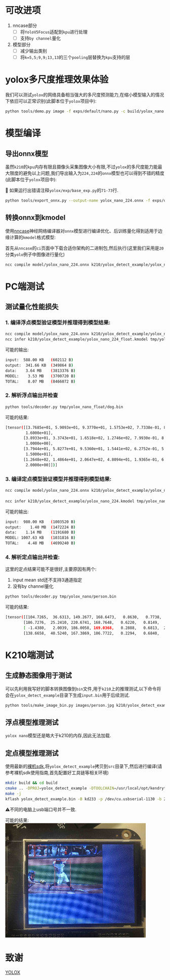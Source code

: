 # 可改进项

1. nncase部分
   -  [ ] 将`YoloV5Focus`适配到`kpu`进行处理
   -  [ ] 支持`by channel`量化

2. 模型部分
   -  [ ] 减少输出类别
   -  [ ] 将`k=5,5;9,9;13,13`的三个`pooling`层替换为`kpu`支持的层

# yolox多尺度推理效果体验

我们可以测试`yolox`的网络具备相当强大的多尺度预测能力,在缩小模型输入的情况下依旧可以正常识别(此脚本位于`yolox`项目中):
```bash
python tools/demo.py image -f exps/default/nano.py -c build/yolox_nano.pth --path assets/person.jpg --conf 0.3 --nms 0.65 --tsize 224 --save_result --device cpu
```

# 模型编译

## 导出onnx模型

虽然`k210`的`kpu`内存有限且摄像头采集图像大小有限,不过`yolox`的多尺度能力能最大限度的避免以上问题,我们导出输入为`224,224`的`onnx`模型也可以得到不错的精度(此脚本位于`yolox`项目中):

📝 如果运行出错请注释`yolox/exp/base_exp.py`的`71-73`行.

```bash
python tools/export_onnx.py --output-name yolox_nano_224.onnx -f exps/default/nano.py  -c build/yolox_nano.pth  test_size "(224,224)"
```

## 转换onnx到kmodel

使用[nncase](https://github.com/kendryte/nncase/tree/master)神经网络编译器对`onnx`模型进行编译优化、后训练量化得到适用于边缘计算的`kmodel`格式模型:

首先从`nncase`的`ci`页面中下载合适你架构的二进制包,然后执行(这里我们采用是`20`分类`yolo`例子中图像进行量化)

```sh
ncc compile model/yolox_nano_224.onnx k210/yolox_detect_example/yolox_nano_224.kmodel -i onnx -t k210 --dataset ../20classes_yolo/images --input-mean 0.48 --input-std 0.225
```

# PC端测试

## 测试量化性能损失

### 1. 编译浮点模型验证模型并推理得到模型结果:

```sh
ncc compile model/yolox_nano_224.onnx k210/yolox_detect_example/yolox_nano_224_float.kmodel -i onnx -t k210 --input-mean 0.48 --input-std 0.225
ncc infer k210/yolox_detect_example/yolox_nano_224_float.kmodel tmp/yolox_nano_float --dataset images --dataset-format image --input-mean 0.48 --input-std 0.225
```

可能的输出:
```sh
input:  588.00 KB	(602112 B)
output:  341.66 KB	(349864 B)
data:    3.64 MB	(3813376 B)
MODEL:    3.53 MB	(3700720 B)
TOTAL:    8.07 MB	(8466072 B)
```

### 2. 解析浮点输出并检查

```sh
python tools/decoder.py tmp/yolox_nano_float/dog.bin
```
可能的结果:
```sh
[tensor([[3.7685e+01, 5.9093e+01, 9.3770e+01, 1.5753e+02, 7.7338e-01, 8.6584e-01,
         1.6000e+01],
        [3.8933e+01, 3.3743e+01, 1.6518e+02, 1.2746e+02, 7.9930e-01, 8.2242e-01,
         1.0000e+00],
        [3.7944e+01, 5.8277e+01, 9.5360e+01, 1.5441e+02, 6.2752e-01, 5.6163e-01,
         1.5000e+01],
        [1.2648e+02, 1.4864e+01, 2.0647e+02, 4.8094e+01, 1.9365e-01, 6.6859e-01,
         2.0000e+00]])]
```

### 3. 编译定点模型验证模型并推理得到模型结果:

```sh
ncc compile model/yolox_nano_224.onnx k210/yolox_detect_example/yolox_nano_224.kmodel -i onnx -t k210 --dataset ../20classes_yolo/images --input-mean 0.48 --input-std 0.225

ncc infer k210/yolox_detect_example/yolox_nano_224.kmodel tmp/yolox_nano --dataset images --dataset-format image --input-mean 0.48 --input-std 0.225
```

可能的输出:
```sh
input:  980.00 KB	(1003520 B)
output:    1.40 MB	(1472224 B)
data:    1.14 MB	(1191680 B)
MODEL: 1007.63 KB	(1031816 B)
TOTAL:    4.48 MB	(4699240 B)
```

### 4. 解析定点输出并检查:

这里的定点结果可能不是很好,主要原因有两个:
1.  input mean std还不支持3通道指定
2.  没有by channel量化

```sh
python tools/decoder.py tmp/yolox_nano/person.bin
```
可能的结果:
```sh
[tensor([[104.7265,  36.6313, 149.2677, 168.6473,   0.8630,   0.7738,   0.0000],
        [186.7276,  25.2410, 220.6741, 168.7648,   0.6220,   0.8149,   0.0000],
        [ -1.4380,   2.0039, 186.0058, 169.0368,   0.2888,   0.6813,  20.0000],
        [138.6658,  40.5240, 167.3869, 106.7722,   0.2294,   0.6840,   0.0000]])]
```

# K210端测试

## 生成静态图像用于测试

可以先利用我写好的脚本转换图像到`bin`文件,用于`k210`上的推理测试,以下命令将会在`yolox_detect_example`目录下生成`input.bin`用于后续测试.
```sh
python tools/make_image_bin.py images/person.jpg k210/yolox_detect_example/input.bin
```

## 浮点模型推理测试

`yolox nano`模型还是略大于k210的内存,因此无法加载.

## 定点模型推理测试

使用最新的[裸机sdk](https://github.com/kendryte/kendryte-standalone-sdk/tree/develop),将`yolox_detect_example`拷贝到`src`目录下,然后进行编译(请参考裸机sdk使用指南,首先配置好工具链等相关环境)
```bash
mkdir build && cd build
cmake .. -DPROJ=yolox_detect_example -DTOOLCHAIN=/usr/local/opt/kendryte-toolchain/bin
make -j
kflash yolox_detect_example.bin -B kd233 -p /dev/cu.usbserial-1130 -b 2000000 -t
```

⚠️不同的电脑上usb端口号并不一致.

可能的结果:
![demo](demo.jpg)

# 致谢
[YOLOX](https://github.com/Megvii-BaseDetection/YOLOX)